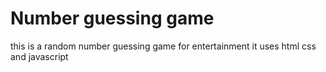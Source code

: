 # Number guessing game
this is a random number guessing game for entertainment
it uses html css and javascript
